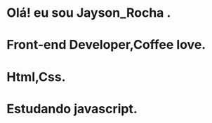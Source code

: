# Olá! eu sou Jayson_Rocha .
# Front-end Developer,Coffee love.
# Html,Css.
# Estudando javascript.

